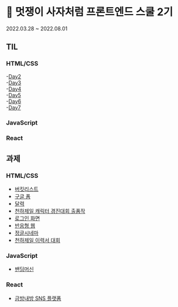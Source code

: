 # 🦁 멋쟁이 사자처럼 프론트엔드 스쿨 2기

2022.03.28 ~ 2022.08.01

## TIL
### HTML/CSS
-[Day2](https://github.com/SeoHee3478/FrontendSchool_2/tree/main/Day2)<br/>
-[Day3](https://github.com/SeoHee3478/FrontendSchool_2/tree/main/Day3)<br/>
-[Day4](https://github.com/SeoHee3478/FrontendSchool_2/tree/main/Day4)<br/>
-[Day5](https://github.com/SeoHee3478/FrontendSchool_2/tree/main/Day5)<br/>
-[Day6](https://github.com/SeoHee3478/FrontendSchool_2/tree/main/Day6)<br/>
-[Day7](https://github.com/SeoHee3478/FrontendSchool_2/tree/main/Day7)<br/>

### JavaScript
### React

## 과제

### HTML/CSS
  - [버킷리스트](https://github.com/SeoHee3478/booklist)
  - [구글 폼](https://github.com/SeoHee3478/googleform)
  - [달력](https://github.com/SeoHee3478/FrontendSchool_2/tree/main/Day7/calendar)
  - [천하제일 캐릭터 경진대회 출품작](https://github.com/SeoHee3478/codelion_character)
  - [로그인 화면](https://github.com/SeoHee3478/login_page/tree/main/login_main)
  - [반응형 웹](https://github.com/SeoHee3478/FrontendSchool_2/tree/main/Day19/responsive-web)
  - [정글시네마](https://github.com/SeoHee3478/JungleCinema)
  - [천하제일 이력서 대회](https://github.com/SeoHee3478/Resume)

### JavaScript
  - [밴딩머신](https://github.com/SeoHee3478/VendingMachine)

### React
  - [금방내방 SNS 플랫폼](https://github.com/soon-my-room/soon_my_room)

